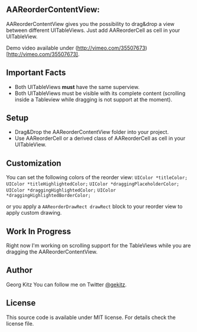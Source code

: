 ## AAReorderContentView:

AAReorderContentView gives you the possibility to drag&drop a view between different UITableViews. Just add AAReorderCell as cell in your UITableView.

Demo video available under (http://vimeo.com/35507673)[http://vimeo.com/35507673].
## Important Facts

- Both UITableViews **must** have the same superview.
- Both UITableViews must be visible with its complete content (scrolling inside a Tableview while dragging is not support at the moment).

## Setup

- Drag&Drop the AAReorderContentView folder into your project.
- Use AAReorderCell or a derived class of AAReorderCell as cell in your UITableView.

## Customization

You can set the following colors of the reorder view:
``` UIColor *titleColor; ```
``` UIColor *titleHighlightedColor; ```
``` UIColor *draggingPlaceholderColor; ```
``` UIColor *draggingHighlightedColor; ```
``` UIColor *draggingHighlightedBorderColor; ```

or you apply a ``` AAReorderDrawRect drawRect ``` block to your reorder view to apply custom drawing.

## Work In Progress

Right now I'm working on scrolling support for the TableViews while you are dragging the AAReorderContentView.

## Author

Georg Kitz
You can follow me on Twitter [@gekitz](http://www.twitter.com/gekitz).

## License 

This source code is available under MIT license. For details check the license file.


